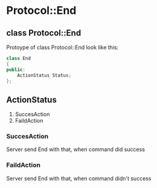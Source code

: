 # Protocol::End

## class Protocol::End

Protoype of class Protocol::End look like this:

```cpp
class End
{
public:
    ActionStatus Status;
};
```

## ActionStatus

1. SuccesAction
2. FaildAction

### SuccesAction

Server send End with that, when command did success

### FaildAction

Server send End with that, when command didn't success
